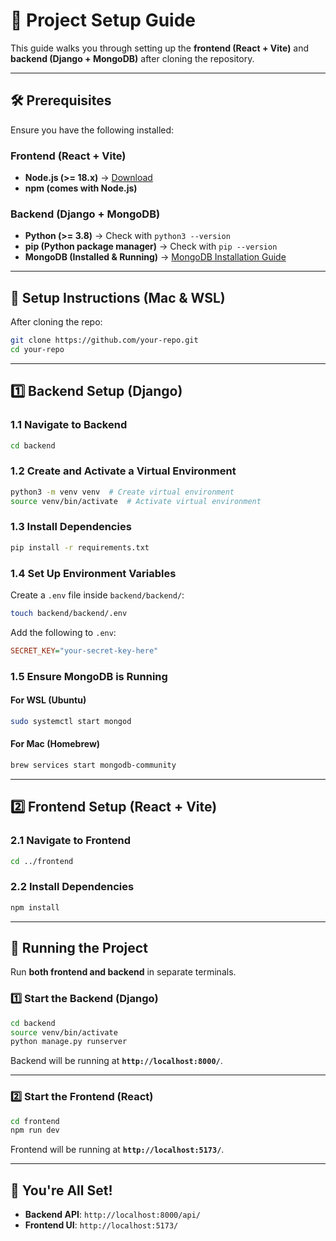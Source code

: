 # 🚀 Project Setup Guide

This guide walks you through setting up the **frontend (React + Vite)** and **backend (Django + MongoDB)** after cloning the repository.

---

## 🛠 **Prerequisites**
Ensure you have the following installed:

### **Frontend (React + Vite)**
- **Node.js (>= 18.x)** → [Download](https://nodejs.org/)
- **npm (comes with Node.js)**

### **Backend (Django + MongoDB)**
- **Python (>= 3.8)** → Check with `python3 --version`
- **pip (Python package manager)** → Check with `pip --version`
- **MongoDB (Installed & Running)** → [MongoDB Installation Guide](https://www.mongodb.com/docs/manual/installation/)

---

## 🔧 **Setup Instructions (Mac & WSL)**
After cloning the repo:

```sh
git clone https://github.com/your-repo.git
cd your-repo
```

---

## **1️⃣ Backend Setup (Django)**
### **1.1 Navigate to Backend**
```sh
cd backend
```

### **1.2 Create and Activate a Virtual Environment**
```sh
python3 -m venv venv  # Create virtual environment
source venv/bin/activate  # Activate virtual environment
```

### **1.3 Install Dependencies**
```sh
pip install -r requirements.txt
```

### **1.4 Set Up Environment Variables**
Create a `.env` file inside `backend/backend/`:
```sh
touch backend/backend/.env
```
Add the following to `.env`:
```ini
SECRET_KEY="your-secret-key-here"
```

### **1.5 Ensure MongoDB is Running**
#### **For WSL (Ubuntu)**
```sh
sudo systemctl start mongod
```

#### **For Mac (Homebrew)**
```sh
brew services start mongodb-community
```

---

## **2️⃣ Frontend Setup (React + Vite)**
### **2.1 Navigate to Frontend**
```sh
cd ../frontend
```

### **2.2 Install Dependencies**
```sh
npm install
```

---

## 🚀 **Running the Project**
Run **both frontend and backend** in separate terminals.

### **1️⃣ Start the Backend (Django)**
```sh
cd backend
source venv/bin/activate
python manage.py runserver
```
Backend will be running at **`http://localhost:8000/`**.

---

### **2️⃣ Start the Frontend (React)**
```sh
cd frontend
npm run dev
```
Frontend will be running at **`http://localhost:5173/`**.

---

## 🎯 **You're All Set!**
- **Backend API**: `http://localhost:8000/api/`
- **Frontend UI**: `http://localhost:5173/`
